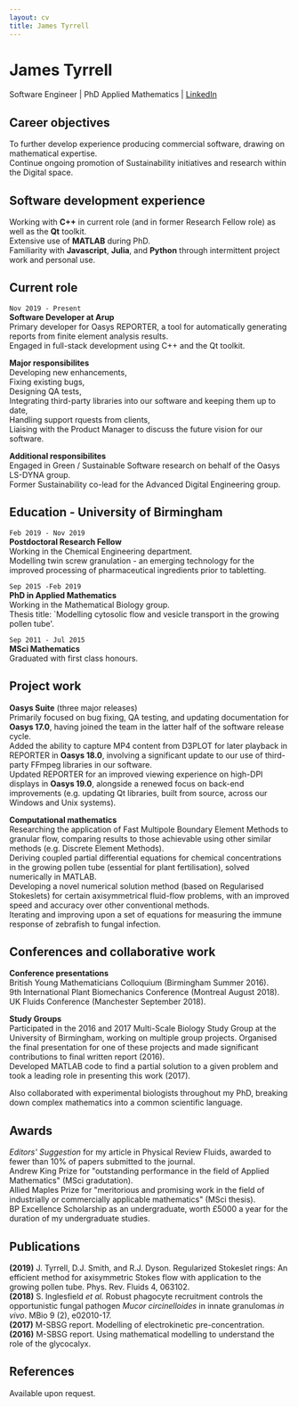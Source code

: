 ```yaml
---
layout: cv
title: James Tyrrell
---
```


# James Tyrrell
Software Engineer | PhD Applied Mathematics | [LinkedIn](https://www.linkedin.com/in/james-tyrrell/)

## Career objectives

To further develop experience producing commercial software, drawing on mathematical expertise.  
Continue ongoing promotion of Sustainability initiatives and research within the Digital space.  

## Software development experience

Working with __C++__ in current role (and in former Research Fellow role) as well as the __Qt__ toolkit.  
Extensive use of __MATLAB__ during PhD.  
Familiarity with __Javascript__, __Julia__, and __Python__ through intermittent project work and personal use.  

## Current role

`Nov 2019 - Present`  
__Software Developer at Arup__  
Primary developer for Oasys REPORTER, a tool for automatically generating reports from finite element analysis results.  
Engaged in full-stack development using C++ and the Qt toolkit.  

__Major responsibilites__  
Developing new enhancements,  
Fixing existing bugs,  
Designing QA tests,  
Integrating third-party libraries into our software and keeping them up to date,  
Handling support rquests from clients,  
Liaising with the Product Manager to discuss the future vision for our software.  

__Additional responsibilites__  
Engaged in Green / Sustainable Software research on behalf of the Oasys LS-DYNA group.  
Former Sustainability co-lead for the Advanced Digital Engineering group.  

## Education - University of Birmingham

`Feb 2019 - Nov 2019`  
__Postdoctoral Research Fellow__  
Working in the Chemical Engineering department.  
Modelling twin screw granulation - an emerging technology for the improved processing of pharmaceutical ingredients prior to tabletting.  

`Sep 2015 -Feb 2019`  
__PhD in Applied Mathematics__  
Working in the Mathematical Biology group.  
Thesis title: `Modelling cytosolic flow and vesicle transport in the growing pollen tube'.  

`Sep 2011 - Jul 2015`  
__MSci Mathematics__  
Graduated with first class honours.

## Project work

__Oasys Suite__ (three major releases)  
Primarily focused on bug fixing, QA testing, and updating documentation for __Oasys 17.0__, having joined the team in the latter half of the software release cycle.   
Added the ability to capture MP4 content from D3PLOT for later playback in REPORTER in __Oasys 18.0__, involving a significant update to our use of third-party FFmpeg libraries in our software.   
Updated REPORTER for an improved viewing experience on high-DPI displays in __Oasys 19.0__, alongside a renewed focus on back-end improvements (e.g. updating Qt libraries, built from source, across our Windows and Unix systems).  

__Computational mathematics__  
Researching the application of Fast Multipole Boundary Element Methods to granular flow, comparing results to those achievable using other similar methods (e.g. Discrete Element Methods).  
Deriving coupled partial differential equations for chemical concentrations in the growing pollen tube (essential for plant fertilisation), solved numerically in MATLAB.  
Developing a novel numerical solution method (based on Regularised Stokeslets) for certain axisymmetrical fluid-flow problems, with an improved speed and accuracy over other conventional methods.  
Iterating and improving upon a set of equations for measuring the immune response of zebrafish to fungal infection.  

## Conferences and collaborative work  

__Conference presentations__  
British Young Mathematicians Colloquium (Birmingham Summer 2016).  
9th International Plant Biomechanics Conference (Montreal August 2018).  
UK Fluids Conference (Manchester September 2018).  

__Study Groups__  
Participated in the 2016 and 2017 Multi-Scale Biology Study Group at the University of Birmingham, working on multiple group projects.
Organised the final presentation for one of these projects and made significant contributions to final written report (2016).   
Developed MATLAB code to find a partial solution to a given problem and took a leading role in presenting this work (2017).  

Also collaborated with experimental biologists throughout my PhD, breaking down complex mathematics into a common scientific language.  

## Awards  

_Editors' Suggestion_ for my article in Physical Review Fluids, awarded to fewer than 10% of papers submitted to the journal.  
Andrew King Prize for "outstanding performance in the field of Applied Mathematics" (MSci gradutation).  
Allied Maples Prize for "meritorious and promising work in the field of industrially or commercially applicable mathematics" (MSci thesis).  
BP Excellence Scholarship as an undergraduate, worth £5000 a year for the duration of my undergraduate studies.  

## Publications  

__(2019)__ J. Tyrrell, D.J. Smith, and R.J. Dyson. Regularized Stokeslet rings: An efficient method for axisymmetric Stokes flow with application to the growing pollen tube. Phys. Rev. Fluids 4, 063102.   
__(2018)__ S. Inglesfield _et al._ Robust phagocyte recruitment controls the opportunistic fungal pathogen _Mucor circinelloides_ in innate granulomas _in vivo_. MBio 9 (2), e02010-17.  
__(2017)__ M-SBSG report. Modelling of electrokinetic pre-concentration.  
__(2016)__ M-SBSG report. Using mathematical modelling to understand the role of the glycocalyx.  

## References  
Available upon request.  
